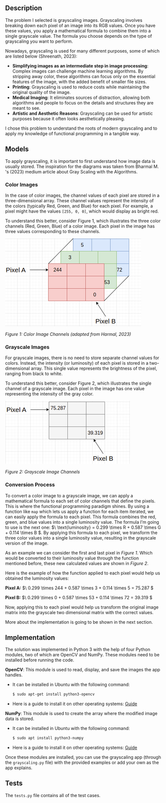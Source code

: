 ## Description

The problem I selected is grayscaling images. Grayscaling involves breaking down each pixel of an image into its RGB values. Once you have these values, you apply a mathematical formula to combine them into a single grayscale value. The formula you choose depends on the type of grayscaling you want to perform.

Nowadays, grayscaling is used for many different purposes, some of which are listed below (Shreenath, 2023):

- **Simplifying images as an intermediate step in image processing**: Complex images can challenge machine learning algorithms. By stripping away color, these algorithms can focus only on the essential features of the image, with the added benefit of smaller file sizes.
- **Printing**: Grayscaling is used to reduce costs while maintaining the original quality of the image.
- **Medical Imaging**: It eliminates sources of distraction, allowing both algorithms and people to focus on the details and structures they are meant to see.
- **Artistic and Aesthetic Reasons**: Grayscaling can be used for artistic purposes because it often looks aesthetically pleasing.

I chose this problem to understand the roots of modern grayscaling and to apply my knowledge of functional programming in a tangible way.


## Models

To apply grayscaling, it is important to first understand how image data is usually stored. The inspiration for the diagrams was taken from Bharmal M. 's (2023) medium article about Gray Scaling with the Algorithms.

### Color Images

In the case of color images, the channel values of each pixel are stored in a three-dimensional array. These channel values represent the intensity of the colors (typically Red, Green, and Blue) for each pixel. For example, a pixel might have the values `[255, 0, 0]`, which would display as bright red.

To understand this better, consider Figure 1, which illustrates the three color channels (Red, Green, Blue) of a color image. Each pixel in the image has three values corresponding to these channels.

![Color Image Channels](https://github.com/ELECTRIC80008STORM/Evidence-4-Grayscaling/blob/main/Color%20Image%20Data%20Representation%20Diagram.png)

*Figure 1: Color Image Channels (adapted from Harmal, 2023)*

### Grayscale Images

For grayscale images, there is no need to store separate channel values for colors. Instead, the intensity (or luminosity) of each pixel is stored in a two-dimensional array. This single value represents the brightness of the pixel, ranging from black to white.

To understand this better, consider Figure 2, which illustrates the single channel of a grayscale image. Each pixel in the image has one value representing the intensity of the gray color.

![Grayscale Image Channels](https://github.com/ELECTRIC80008STORM/Evidence-4-Grayscaling/blob/main/Grayscale%20Image%20Data%20Representation%20Diagram.png)

*Figure 2: Grayscale Image Channels*

### Conversion Process

To convert a color image to a grayscale image, we can apply a mathematical formula to each set of color channels that define the pixels. This is where the functional programming paradigm shines. By using a function like `map` which lets us apply a function for each item iterated, we can easily apply the formula to each pixel.
This formula combines the red, green, and blue values into a single luminosity value. The formula I’m going to use is the next one:
$\ \text{luminosity} = 0.299 \times R + 0.587 \times G + 0.114 \times B \$.
By applying this formula to each pixel, we transform the three color values into a single luminosity value, resulting in the grayscale version of the image.

As an example we can consider the first and last pixel in _Figure 1_. Which would be converted to their luminosity value through the function mentioned before, these new calculated values are shown in _Figure 2_. 

Here is the example of how the function applied to each pixel would help us obtained the luminosity values:

**Pixel A:**
$\ 0.299 \times 244 + 0.587 \times 3 + 0.114 \times 5 = 75.287 \$

**Pixel B:**
$\ 0.299 \times 0 + 0.587 \times 53 + 0.114 \times 72 = 39.319 \$

Now, applying this to each pixel would help us transform the original image matrix into the grayscale two dimensional matrix with the correct values.

More about the implementation is going to be shown in the next section.


## Implementation

The solution was implemented in Python 3 with the help of four Python modules, two of which are OpenCV and NumPy. These modules need to be installed before running the code.

**OpenCV**: This module is used to read, display, and save the images the app handles.
- It can be installed in Ubuntu with the following command:
  ```bash
  $ sudo apt-get install python3-opencv
  ```
- Here is a guide to install it on other operating systems: [Guide](https://docs.opencv.org/4.x/da/df6/tutorial_py_table_of_contents_setup.html)

**NumPy**: This module is used to create the array where the modified image data is stored.
- It can be installed in Ubuntu with the following command:
  ```bash
  $ sudo apt install python3-numpy
  ```
- Here is a guide to install it on other operating systems: [Guide](https://numpy.org/install/)

Once these modules are installed, you can use the grayscaling app (through the `grayscaling.py` file) with the provided examples or add your own as the app explains.


## Tests

The `tests.py` file contains all of the test cases.
